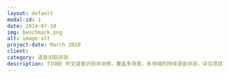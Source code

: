 ```yaml
---
layout: default
modal-id: 1
date: 2014-07-18
img: benchmark.png
alt: image-alt
project-date: March 2020
client: 
category: 语音识别评测
description: TIOBE 中文语音识别评测榜，覆盖多场景，多领域的持续语音评测，详见项目网站 <a href="tiobe.speechio.ai">TIOBE项目网站</a>
---
```

